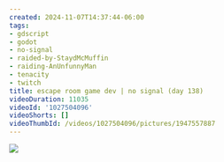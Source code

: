 ```yaml
---
created: 2024-11-07T14:37:44-06:00
tags:
- gdscript
- godot
- no-signal
- raided-by-StaydMcMuffin
- raiding-AnUnfunnyMan
- tenacity
- twitch
title: escape room game dev | no signal (day 138)
videoDuration: 11035
videoId: '1027504096'
videoShorts: []
videoThumbId: /videos/1027504096/pictures/1947557887
---
```


![](20241107203744.jpg)

